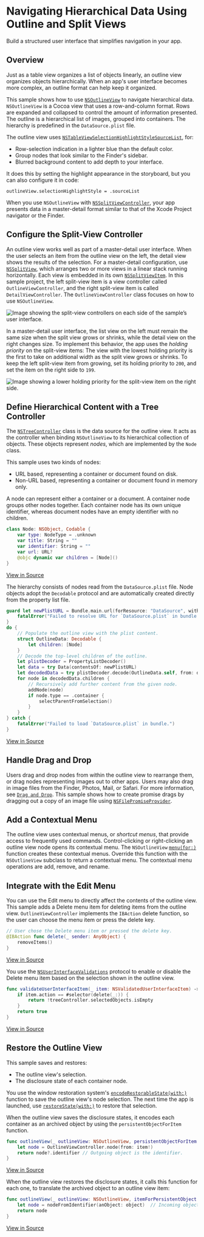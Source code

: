 # Navigating Hierarchical Data Using Outline and Split Views

Build a structured user interface that simplifies navigation in your app.

## Overview

Just as a table view organizes a list of objects linearly, an outline view organizes objects hierarchically. When an app's user interface becomes more complex, an outline format can help keep it organized.

This sample shows how to use [`NSOutlineView`](https://developer.apple.com/documentation/appkit/nsoutlineview) to navigate hierarchical data. `NSOutlineView` is a Cocoa view that uses a row-and-column format. Rows are expanded and collapsed to control the amount of information presented.  The outline is a hierarchical list of images, grouped into containers. The hierarchy is predefined in the `DataSource.plist` file.

The outline view uses [`NSTableViewSelectionHighlightStyleSourceList`](https://developer.apple.com/documentation/appkit/nstableviewselectionhighlightstyle/nstableviewselectionhighlightstylesourcelist), for:
* Row-selection indication in a lighter blue than the default color.
* Group nodes that look similar to the Finder's sidebar.
* Blurred background content to add depth to your interface.

It does this by setting the highlight appearance in the storyboard, but you can also configure it in code:

`outlineView.selectionHighlightStyle = .sourceList`

When you use `NSOutlineView` with [`NSSplitViewController`](https://developer.apple.com/documentation/appkit/nssplitviewcontroller), your app presents data in a master-detail format similar to that of the Xcode Project navigator or the Finder.

## Configure the Split-View Controller

An outline view works well as part of a master-detail user interface. When the user selects an item from the outline view on the left, the detail view shows the results of the selection. For a master-detail configuration, use [`NSSplitView`](https://developer.apple.com/documentation/appkit/nssplitview), which arranges two or more views in a linear stack running horizontally. Each view is embedded in its own [`NSSplitViewItem`](https://developer.apple.com/documentation/appkit/nssplitviewitem). In this sample project, the left split-view item is a view controller called `OutlineViewController`, and the right split-view item is called `DetailViewController`. The `OutlineViewController` class focuses on how to use `NSOutlineView`.

![Image showing the split-view controllers on each side of the sample’s user interface.](Documentation/Diagram.png)

In a master-detail user interface, the list view on the left must remain the same size when the split view grows or shrinks, while the detail view on the right changes size. To implement this behavior, the app uses the *holding priority* on the split-view items: The view with the lowest holding priority is the first to take on additional width as the split view grows or shrinks. To keep the left split-view item from growing, set its holding priority to `200`, and set the item on the right side to `199`.

![Image showing a lower holding priority for the split-view item on the right side.](Documentation/Diagram2.png)

## Define Hierarchical Content with a Tree Controller

The [`NSTreeController`](https://developer.apple.com/documentation/appkit/nstreecontroller) class is the data source for the outline view. It acts as the controller when binding `NSOutlineView` to its hierarchical collection of objects. These objects represent *nodes*, which are implemented by the `Node` class.

This sample uses two kinds of nodes:
* URL based, representing a container or document found on disk.
* Non-URL based, representing a container or document found in memory only.

A node can represent either a container or a document. A container node groups other nodes together. Each container node has its own unique identifier, whereas document nodes have an empty identifier with no children.

``` swift
class Node: NSObject, Codable {
    var type: NodeType = .unknown
    var title: String = ""
    var identifier: String = ""
    var url: URL?
    @objc dynamic var children = [Node]()
}
```
[View in Source](x-source-tag://NodeClass)

The hierarchy consists of nodes read from the `DataSource.plist` file. Node objects adopt the `Decodable` protocol and are automatically created directly from the property list file.

``` swift
guard let newPlistURL = Bundle.main.url(forResource: "DataSource", withExtension: "plist") else {
    fatalError("Failed to resolve URL for `DataSource.plist` in bundle.")
}
do {
    // Populate the outline view with the plist content.
    struct OutlineData: Decodable {
        let children: [Node]
    }
    // Decode the top-level children of the outline.
    let plistDecoder = PropertyListDecoder()
    let data = try Data(contentsOf: newPlistURL)
    let decodedData = try plistDecoder.decode(OutlineData.self, from: data)
    for node in decodedData.children {
        // Recursively add further content from the given node.
        addNode(node)
        if node.type == .container {
            selectParentFromSelection()
        }
    }
} catch {
    fatalError("Failed to load `DataSource.plist` in bundle.")
}
```
[View in Source](x-source-tag://DataSource)

## Handle Drag and Drop

Users drag and drop nodes from within the outline view to rearrange them, or drag nodes representing images out to other apps. Users may also drag in image files from the Finder, Photos, Mail, or Safari. For more information, see [`Drag and Drop`](https://developer.apple.com/documentation/appkit/drag_and_drop). This sample shows how to create promise drags by dragging out a copy of an image file using [`NSFilePromiseProvider`](https://developer.apple.com/documentation/appkit/nsfilepromiseprovider).

## Add a Contextual Menu

The outline view uses contextual menus, or *shortcut menus*, that provide access to frequently used commands. Control-clicking or right-clicking an outline view node opens its contextual menu. The `NSOutlineView` [`menu(for:)`](https://developer.apple.com/documentation/appkit/nsview/1483231-menu) function creates these contextual menus. Override this function with the `NSOutlineView` subclass to return a contextual menu. The contextual menu operations are add, remove, and rename.

## Integrate with the Edit Menu

You can use the Edit menu to directly affect the contents of the outline view. This sample adds a Delete menu item for deleting items from the outline view. `OutlineViewController` implements the `IBAction` delete function, so the user can choose the menu item or press the delete key.

``` swift
// User chose the Delete menu item or pressed the delete key.
@IBAction func delete(_ sender: AnyObject) {
    removeItems()
}
```
[View in Source](x-source-tag://Delete)

You use the [`NSUserInterfaceValidations`](https://developer.apple.com/documentation/appkit/nsuserinterfacevalidations) protocol to enable or disable the Delete menu item based on the selection shown in the outline view.

``` swift
func validateUserInterfaceItem(_ item: NSValidatedUserInterfaceItem) -> Bool {
    if item.action == #selector(delete(_:)) {
        return !treeController.selectedObjects.isEmpty
    }
    return true
}
```
[View in Source](x-source-tag://DeleteValidation)

## Restore the Outline View

This sample saves and restores:
* The outline view's selection.
* The disclosure state of each container node.

You use the window restoration system's [`encodeRestorableState(with:)`](https://developer.apple.com/documentation/appkit/nsresponder/1526236-encoderestorablestate) function to save the outline view's node selection. The next time the app is launched, use [`restoreState(with:)`](https://developer.apple.com/documentation/appkit/nsresponder/1526253-restorestate) to restore that selection.

When the outline view saves the disclosure states, it encodes each container as an archived object by using the `persistentObjectForItem` function.

``` swift
func outlineView(_ outlineView: NSOutlineView, persistentObjectForItem item: Any?) -> Any? {
    let node = OutlineViewController.node(from: item!)
    return node?.identifier // Outgoing object is the identifier.
}
```
[View in Source](x-source-tag://EncodeExpansion)

When the outline view restores the disclosure states, it calls this function for each one, to translate the archived object to an outline view item:

``` swift
func outlineView(_ outlineView: NSOutlineView, itemForPersistentObject object: Any) -> Any? {
    let node = nodeFromIdentifier(anObject: object)  // Incoming object is the identifier.
    return node
}
```
[View in Source](x-source-tag://RestoreExpansion)

